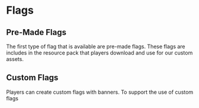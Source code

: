# Flags

## Pre-Made Flags
The first type of flag that is available are pre-made flags. These flags are includes in the resource pack that players download and use for our custom assets.
## Custom Flags
Players can create custom flags with banners. To support the use of custom flags